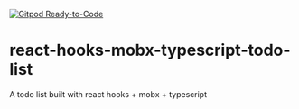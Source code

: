 [![Gitpod Ready-to-Code](https://img.shields.io/badge/Gitpod-Ready--to--Code-blue?logo=gitpod)](https://gitpod.io/#https://github.com/jpmtrabbold/react-hooks-mobx-typescript-todo-list) 

# react-hooks-mobx-typescript-todo-list
A todo list built with react hooks + mobx + typescript 
